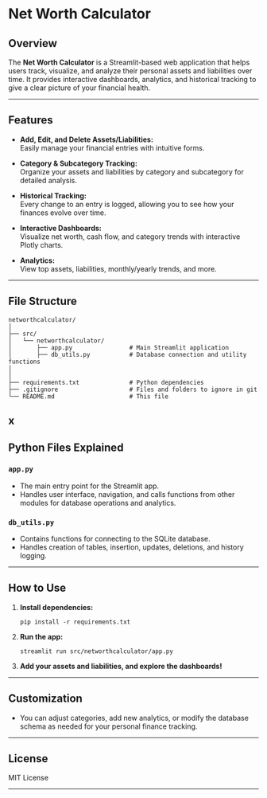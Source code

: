 # Net Worth Calculator

## Overview

The **Net Worth Calculator** is a Streamlit-based web application that helps users track, visualize, and analyze their personal assets and liabilities over time. It provides interactive dashboards, analytics, and historical tracking to give a clear picture of your financial health.

---

## Features

- **Add, Edit, and Delete Assets/Liabilities:**  
  Easily manage your financial entries with intuitive forms.

- **Category & Subcategory Tracking:**  
  Organize your assets and liabilities by category and subcategory for detailed analysis.

- **Historical Tracking:**  
  Every change to an entry is logged, allowing you to see how your finances evolve over time.

- **Interactive Dashboards:**  
  Visualize net worth, cash flow, and category trends with interactive Plotly charts.

- **Analytics:**  
  View top assets, liabilities, monthly/yearly trends, and more.

---

## File Structure

```
networthcalculator/
│
├── src/
│   └── networthcalculator/
│       ├── app.py                # Main Streamlit application
│       ├── db_utils.py           # Database connection and utility functions
│       
│
├── requirements.txt              # Python dependencies
├── .gitignore                    # Files and folders to ignore in git
└── README.md                     # This file
```
x
---

## Python Files Explained

### `app.py`
- The main entry point for the Streamlit app.
- Handles user interface, navigation, and calls functions from other modules for database operations and analytics.

### `db_utils.py`
- Contains functions for connecting to the SQLite database.
- Handles creation of tables, insertion, updates, deletions, and history logging.

---

## How to Use

1. **Install dependencies:**
   ```
   pip install -r requirements.txt
   ```

2. **Run the app:**
   ```
   streamlit run src/networthcalculator/app.py
   ```

3. **Add your assets and liabilities, and explore the dashboards!**

---

## Customization

- You can adjust categories, add new analytics, or modify the database schema as needed for your personal finance tracking.

---

## License

MIT License

---
